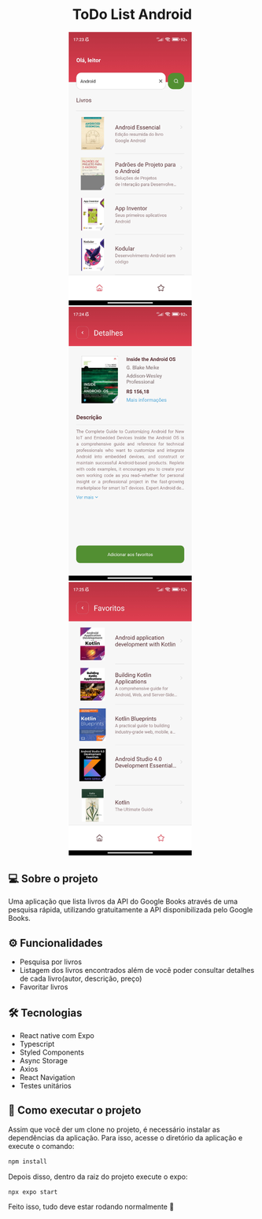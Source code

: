 <h1 align="center">
  ToDo List Android
</h1>

<p align="center" style="margin-right: 8px">
  <img width="250" src="./assets/pesquisa.jpg" />
  <img width="250" src="./assets/detalhes.jpg" />
  <img width="250" src="./assets/favoritos.jpg" />
</p>

## 💻 Sobre o projeto

Uma aplicação que lista livros da API do Google Books através de uma pesquisa rápida, utilizando gratuitamente a API disponibilizada pelo Google Books.

## ⚙️ Funcionalidades

- Pesquisa por livros
- Listagem dos livros encontrados além de você poder consultar detalhes de cada livro(autor, descrição, preço)
- Favoritar livros

## 🛠 Tecnologias

- React native com Expo
- Typescript
- Styled Components
- Async Storage
- Axios
- React Navigation
- Testes unitários

## 🚀 Como executar o projeto

Assim que você der um clone no projeto, é necessário instalar as dependências da aplicação. Para isso, acesse o diretório da aplicação e execute o comando:

```bash
npm install
```

Depois disso, dentro da raiz do projeto execute o expo:

```bash
npx expo start
```

Feito isso, tudo deve estar rodando normalmente 🚀
